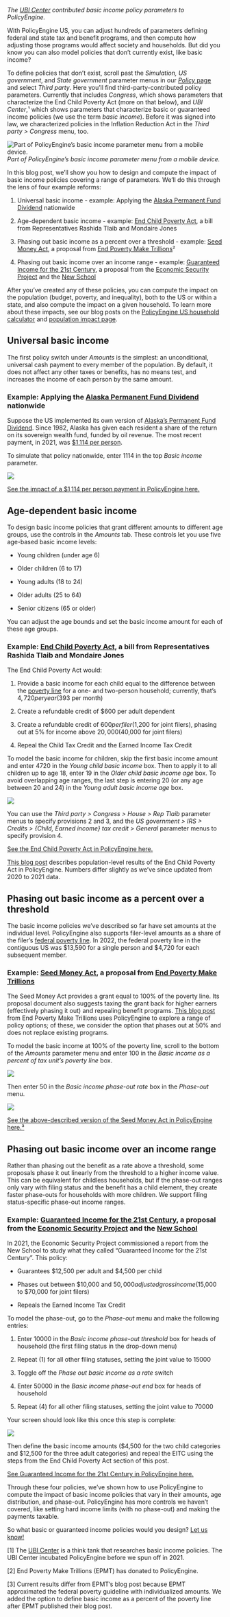 *The [UBI Center](http://ubicenter.org) contributed basic income policy parameters to PolicyEngine.*

With PolicyEngine US, you can adjust hundreds of parameters defining federal and state tax and benefit programs, and then compute how adjusting those programs would affect society and households. But did you know you can also model policies that don’t currently exist, like basic income?

To define policies that don’t exist, scroll past the *Simulation, US government*, and *State government* parameter menus in our [*Policy* page](http://policyengine.org/us/policy) and select *Third party*. Here you’ll find third-party-contributed policy parameters. Currently that includes *Congress*, which shows parameters that characterize the End Child Poverty Act (more on that below), and *UBI Center*,¹ which shows parameters that characterize basic or guaranteed income policies (we use the term *basic income*). Before it was signed into law, we characterized policies in the Inflation Reduction Act in the *Third party > Congress* menu, too.

![Part of PolicyEngine’s basic income parameter menu from a mobile device.](https://cdn-images-1.medium.com/max/2000/1*-OToQxH1XvFoz4nqT73DXA.png)*Part of PolicyEngine’s basic income parameter menu from a mobile device.*

In this blog post, we’ll show you how to design and compute the impact of basic income policies covering a range of parameters. We’ll do this through the lens of four example reforms:

1. Universal basic income - example: Applying the [Alaska Permanent Fund Dividend](https://pfd.alaska.gov/) nationwide

2. Age-dependent basic income - example: [End Child Poverty Act](https://www.congress.gov/bill/117th-congress/house-bill/6598/text?r=4&s=1), a bill from Representatives Rashida Tlaib and Mondaire Jones

3. Phasing out basic income as a percent over a threshold - example: [Seed Money Act](https://www.endpovertymaketrillions.com/the-plan), a proposal from [End Poverty Make Trillions](https://www.endpovertymaketrillions.com/)²

4. Phasing out basic income over an income range - example: [Guaranteed Income for the 21st Century](https://drive.google.com/file/d/1UDFPwUYu2Rf4RGgXuOTacmBj2Gt9paAV/view), a proposal from the [Economic Security Project](https://www.economicsecurityproject.org/) and the [New School](https://www.newschool.edu/)

After you’ve created any of these policies, you can compute the impact on the population (budget, poverty, and inequality), both to the US or within a state, and also compute the impact on a given household. To learn more about these impacts, see our blog posts on the [PolicyEngine US household calculator](https://blog.policyengine.org/policyengine-comes-stateside-cef88b122e48) and [population impact page](https://blog.policyengine.org/the-new-policyengine-us-population-impact-page-de68cb4ba71a).

## Universal basic income

The first policy switch under *Amounts* is the simplest: an unconditional, universal cash payment to every member of the population. By default, it does not affect any other taxes or benefits, has no means test, and increases the income of each person by the same amount.

### Example: Applying the [Alaska Permanent Fund Dividend](https://pfd.alaska.gov/) nationwide

Suppose the US implemented its own version of [Alaska’s Permanent Fund Dividend](https://pfd.alaska.gov/). Since 1982, Alaska has given each resident a share of the return on its sovereign wealth fund, funded by oil revenue. The most recent payment, in 2021, was [$1,114 per person](https://pfd.alaska.gov/Division-Info/summary-of-dividend-applications-payments).

To simulate that policy nationwide, enter 1114 in the top *Basic income* parameter.

![](https://cdn-images-1.medium.com/max/3200/0*eqOCDQgqARfOKWf2)

[See the impact of a $1,114 per person payment in PolicyEngine here.](https://policyengine.org/us/population-impact?bi_amount=1114)

## Age-dependent basic income

To design basic income policies that grant different amounts to different age groups, use the controls in the *Amounts* tab. These controls let you use five age-based basic income levels:

* Young children (under age 6)

* Older children (6 to 17)

* Young adults (18 to 24)

* Older adults (25 to 64)

* Senior citizens (65 or older)

You can adjust the age bounds and set the basic income amount for each of these age groups.

### Example: [End Child Poverty Act](https://www.congress.gov/bill/117th-congress/house-bill/6598/text?r=4&s=1), a bill from Representatives Rashida Tlaib and Mondaire Jones

The End Child Poverty Act would:

1. Provide a basic income for each child equal to the difference between the [poverty line](https://aspe.hhs.gov/topics/poverty-economic-mobility/poverty-guidelines) for a one- and two-person household; currently, that’s $4,720 per year ($393 per month)

1. Create a refundable credit of $600 per adult dependent

1. Create a refundable credit of $600 per filer ($1,200 for joint filers), phasing out at 5% for income above $20,000 ($40,000 for joint filers)

1. Repeal the Child Tax Credit and the Earned Income Tax Credit

To model the basic income for children, skip the first basic income amount and enter 4720 in the *Young child basic income* box. Then to apply it to all children up to age 18, enter 19 in the *Older child basic income age* box. To avoid overlapping age ranges, the last step is entering 20 (or any age between 20 and 24) in the *Young adult basic income age* box.

![](https://cdn-images-1.medium.com/max/3200/0*5UFNDEwvxpq5BepR)

You can use the *Third party > Congress > House > Rep Tlaib* parameter menus to specify provisions 2 and 3, and the *US government > IRS > Credits > {Child, Earned income} tax credit > General* parameter menus to specify provision 4.

[See the End Child Poverty Act in PolicyEngine here.](https://policyengine.org/us/population-impact?abolish_eitc=1&end_child_poverty_act_adult_dependent_credit_amount=600&end_child_poverty_act_filer_credit_amount_HEAD_OF_HOUSEHOLD=600&end_child_poverty_act_filer_credit_amount_JOINT=1200&end_child_poverty_act_filer_credit_amount_SEPARATE=600&end_child_poverty_act_filer_credit_amount_SINGLE=600&end_child_poverty_act_filer_credit_amount_WIDOW=600&end_child_poverty_act_filer_credit_phase_out_start_HEAD_OF_HOUSEHOLD=20000&end_child_poverty_act_filer_credit_phase_out_start_JOINT=40000&end_child_poverty_act_filer_credit_phase_out_start_SEPARATE=20000&end_child_poverty_act_filer_credit_phase_out_start_SINGLE=20000&end_child_poverty_act_filer_credit_phase_out_start_WIDOW=20000&end_child_poverty_act_filer_credit_phase_out_rate=5&young_child_bi=4716&older_child_bi_age=19&abolish_non_refundable_ctc=1&abolish_refundable_ctc=1&young_adult_bi_age=20&young_child_bi_amount=4720)

[This blog post](https://blog.policyengine.org/the-new-policyengine-us-population-impact-page-de68cb4ba71a) describes population-level results of the End Child Poverty Act in PolicyEngine. Numbers differ slightly as we’ve since updated from 2020 to 2021 data.

## Phasing out basic income as a percent over a threshold

The basic income policies we’ve described so far have set amounts at the individual level. PolicyEngine also supports filer-level amounts as a share of the filer’s [federal poverty line](https://aspe.hhs.gov/topics/poverty-economic-mobility/poverty-guidelines). In 2022, the federal poverty line in the contiguous US was $13,590 for a single person and $4,720 for each subsequent member.

### Example: [Seed Money Act](https://www.endpovertymaketrillions.com/the-plan), a proposal from [End Poverty Make Trillions](https://www.endpovertymaketrillions.com/)

The Seed Money Act provides a grant equal to 100% of the poverty line. Its proposal document also suggests taxing the grant back for higher earners (effectively phasing it out) and repealing benefit programs. [This blog post](https://endpovertymaketrillions.medium.com/economic-modeling-of-how-to-end-poverty-in-the-united-states-while-saving-taxpayers-trillions-of-1679b751d0c0) from End Poverty Make Trillions uses PolicyEngine to explore a range of policy options; of these, we consider the option that phases out at 50% and does not replace existing programs.

To model the basic income at 100% of the poverty line, scroll to the bottom of the *Amounts* parameter menu and enter 100 in the *Basic income as a percent of tax unit’s poverty line* box.

![](https://cdn-images-1.medium.com/max/3200/0*p73Tm_diUvxXjRlK)

Then enter 50 in the *Basic income phase-out rate* box in the *Phase-out* menu.

![](https://cdn-images-1.medium.com/max/5880/1*aCzYTQ5LzMtutKHHQePGBg.png)

[See the above-described version of the Seed Money Act in PolicyEngine here.³](https://policyengine.org/us/population-impact?bi_fpg_percent=100&bi_phase_out_rate=50)

## Phasing out basic income over an income range

Rather than phasing out the benefit as a rate above a threshold, some proposals phase it out linearly from the threshold to a higher income value. This can be equivalent for childless households, but if the phase-out ranges only vary with filing status and the benefit has a child element, they create faster phase-outs for households with more children. We support filing status-specific phase-out income ranges.

### Example: [Guaranteed Income for the 21st Century](https://drive.google.com/file/d/1UDFPwUYu2Rf4RGgXuOTacmBj2Gt9paAV/view), a proposal from the [Economic Security Project](https://www.economicsecurityproject.org/) and the [New School](https://www.newschool.edu/)

In 2021, the Economic Security Project commissioned a report from the New School to study what they called “Guaranteed Income for the 21st Century”. This policy:

* Guarantees $12,500 per adult and $4,500 per child

* Phases out between $10,000 and $50,000 adjusted gross income ($15,000 to $70,000 for joint filers)

* Repeals the Earned Income Tax Credit

To model the phase-out, go to the *Phase-out* menu and make the following entries:

1. Enter 10000 in the *Basic income phase-out threshold* box for heads of household (the first filing status in the drop-down menu)

1. Repeat (1) for all other filing statuses, setting the joint value to 15000

1. Toggle off the *Phase out basic income as a rate* switch

1. Enter 50000 in the *Basic income phase-out end* box for heads of household

1. Repeat (4) for all other filing statuses, setting the joint value to 70000

Your screen should look like this once this step is complete:

![](https://cdn-images-1.medium.com/max/3200/0*6PcRNyg6HdZgw9fu)

Then define the basic income amounts ($4,500 for the two child categories and $12,500 for the three adult categories) and repeal the EITC using the steps from the End Child Poverty Act section of this post.

[See Guaranteed Income for the 21st Century in PolicyEngine here.](https://policyengine.org/us/population-impact?young_child_bi=4500&older_child_bi=4500&young_adult_bi=12500&older_adult_bi=12500&senior_bi=12500&bi_phase_out_threshold_HEAD_OF_HOUSEHOLD=10000&bi_phase_out_threshold_JOINT=15000&bi_phase_out_threshold_SEPARATE=10000&bi_phase_out_threshold_SINGLE=10000&bi_phase_out_threshold_WIDOW=10000&bi_phase_out_by_rate=0&bi_phase_out_end_HEAD_OF_HOUSEHOLD=50000&bi_phase_out_end_JOINT=70000&bi_phase_out_end_SEPARATE=50000&bi_phase_out_end_SINGLE=50000&bi_phase_out_end_WIDOW=50000&abolish_eitc=1&older_adult_bi_amount=12500&older_child_bi_amount=4500&senior_bi_amount=12500&young_adult_bi_amount=12500&young_child_bi_amount=4500)

Through these four policies, we’ve shown how to use PolicyEngine to compute the impact of basic income policies that vary in their amounts, age distribution, and phase-out. PolicyEngine has more controls we haven’t covered, like setting hard income limits (with no phase-out) and making the payments taxable.

So what basic or guaranteed income policies would you design? [Let us know!](https://twitter.com/intent/tweet?text=Check%20out%20this%20basic%20income%20policy%20I%20made%20with%20@ThePolicyEngine%20[add%20your%20policyengine.org%20link])

[1] The [UBI Center](http://ubicenter.org) is a think tank that researches basic income policies. The UBI Center incubated PolicyEngine before we spun off in 2021.

[2] End Poverty Make Trillions (EPMT) has donated to PolicyEngine.

[3] Current results differ from EPMT’s blog post because EPMT approximated the federal poverty guideline with individualized amounts. We added the option to define basic income as a percent of the poverty line after EPMT published their blog post.
